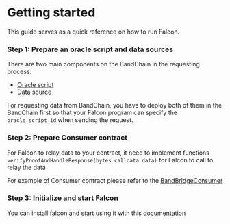 # Getting started

This guide serves as a quick reference on how to run Falcon.

### Step 1: Prepare an oracle script and data sources

There are two main components on the BandChain in the requesting process:

- [Oracle script](/develop/custom-scripts/oracle-script/introduction)
- [Data source](/develop/custom-scripts/data-source/introduction)

For requesting data from BandChain, you have to deploy both of them in the BandChain first so that your Falcon program can specify the `oracle_script_id` when sending the request.

### Step 2: Prepare Consumer contract

For Falcon to relay data to your contract, it need to implement functions `verifyProofAndHandleResponse(bytes calldata data)` for Falcon to call to relay the data

For example of Consumer contract please refer to the [BandBridgeConsumer](https://github.com/bandprotocol/BandBridgeConsumer)

### Step 3: Initialize and start Falcon

You can install falcon and start using it with this [documentation](https://github.com/bandprotocol/falcon/blob/main/docs/getting_started.md)
